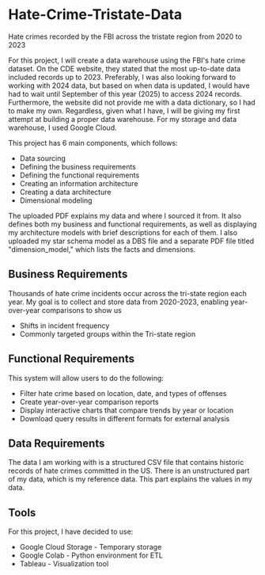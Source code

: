 # Hate-Crime-Tristate-Data
Hate crimes recorded by the FBI across the tristate region from 2020 to 2023

For this project, I will create a data warehouse using the FBI's hate crime dataset. On the CDE website, they stated that the most up-to-date data included records up to 2023.
Preferably, I was also looking forward to working with 2024 data, but based on when data is updated, I would have had to wait until September of this year (2025) to access 2024 records.
Furthermore, the website did not provide me with a data dictionary, so I had to make my own.
Regardless, given what I have, I will be giving my first attempt at building a proper data warehouse.
For my storage and data warehouse, I used Google Cloud.

This project has 6 main components, which follows:
- Data sourcing
- Defining the business requirements
- Defining the functional requirements
- Creating an information architecture
- Creating a data architecture
- Dimensional modeling

The uploaded PDF explains my data and where I sourced it from. It also defines both my business and functional requirements, as well as displaying my architecture models with brief descriptions for each of them.
I also uploaded my star schema model as a DBS file and a separate PDF file titled "dimension_model," which lists the facts and dimensions.

## Business Requirements
Thousands of hate crime incidents occur across the tri-state region each year. My goal is to
collect and store data from 2020-2023, enabling year-over-year comparisons to show us
- Shifts in incident frequency
- Commonly targeted groups within the Tri-state region
  
## Functional Requirements
This system will allow users to do the following:
- Filter hate crime based on location, date, and types of offenses
- Create year-over-year comparison reports
- Display interactive charts that compare trends by year or location
- Download query results in different formats for external analysis

## Data Requirements
The data I am working with is a structured CSV file that contains historic records of hate crimes committed in the US.
There is an unstructured part of my data, which is my reference data. This part explains the values in my data.

## Tools
For this project, I have decided to use:
- Google Cloud Storage - Temporary storage
- Google Colab - Python environment for ETL
- Tableau - Visualization tool
